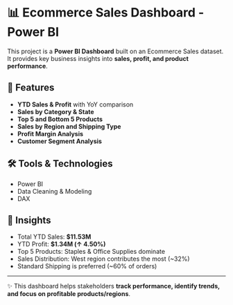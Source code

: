# 📊 Ecommerce Sales Dashboard - Power BI

This project is a **Power BI Dashboard** built on an Ecommerce Sales dataset.  
It provides key business insights into **sales, profit, and product performance**.

## 🚀 Features
- **YTD Sales & Profit** with YoY comparison
- **Sales by Category & State**
- **Top 5 and Bottom 5 Products**
- **Sales by Region and Shipping Type**
- **Profit Margin Analysis**
- **Customer Segment Analysis**

## 🛠️ Tools & Technologies
- Power BI
- Data Cleaning & Modeling
- DAX

## 📌 Insights
- Total YTD Sales: **$11.53M**
- YTD Profit: **$1.34M (↑ 4.50%)**
- Top 5 Products: Staples & Office Supplies dominate  
- Sales Distribution: West region contributes the most (~32%)  
- Standard Shipping is preferred (~60% of orders)

---

✨ This dashboard helps stakeholders **track performance, identify trends, and focus on profitable products/regions**.

